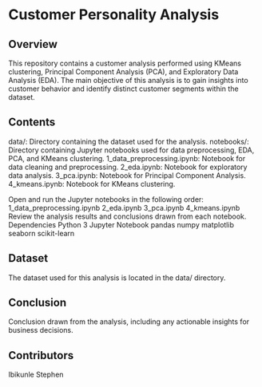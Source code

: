 # Customer Personality Analysis

## Overview
This repository contains a customer analysis performed using KMeans clustering, Principal Component Analysis (PCA), and Exploratory Data Analysis (EDA). The main objective of this analysis is to gain insights into customer behavior and identify distinct customer segments within the dataset.

## Contents
data/: Directory containing the dataset used for the analysis.
notebooks/: Directory containing Jupyter notebooks used for data preprocessing, EDA, PCA, and KMeans clustering.
1_data_preprocessing.ipynb: Notebook for data cleaning and preprocessing.
2_eda.ipynb: Notebook for exploratory data analysis.
3_pca.ipynb: Notebook for Principal Component Analysis.
4_kmeans.ipynb: Notebook for KMeans clustering.

Open and run the Jupyter notebooks in the following order:
1_data_preprocessing.ipynb
2_eda.ipynb
3_pca.ipynb
4_kmeans.ipynb
Review the analysis results and conclusions drawn from each notebook.
Dependencies
Python 3
Jupyter Notebook
pandas
numpy
matplotlib
seaborn
scikit-learn

## Dataset
The dataset used for this analysis is located in the data/ directory.

## Conclusion
Conclusion drawn from the analysis, including any actionable insights for business decisions.

## Contributors
Ibikunle Stephen
